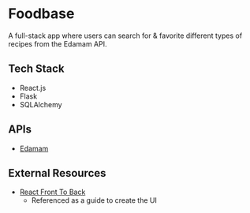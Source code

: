 # Foodbase
A full-stack app where users can search for & favorite different types of recipes from the Edamam API.

## Tech Stack

- React.js
- Flask
- SQLAlchemy

## APIs

- [Edamam](https://www.edamam.com/data-licensing/?gad_source=1&gad_campaignid=21375936460&gbraid=0AAAAADvEbgYoke6WWq37cMRXOpNxb0UPj&gclid=Cj0KCQjwnJfEBhCzARIsAIMtfKIs3F0KvhuO2hSdtR4niMl1hYeRyZn9f7HyFEILNso1-7glVHtSvJ0aAl1bEALw_wcB)

## External Resources

- [React Front To Back](https://www.udemy.com/course/modern-react-front-to-back)
  - Referenced as a guide to create the UI
